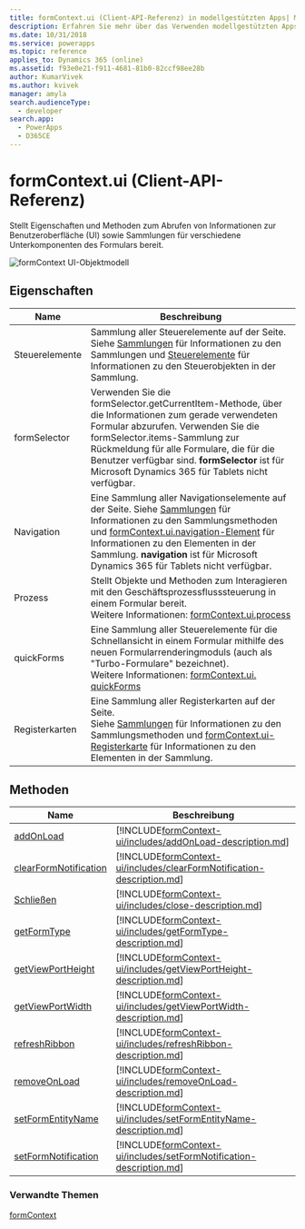 ```yaml
---
title: formContext.ui (Client-API-Referenz) in modellgestützten Apps| MicrosoftDocs
description: Erfahren Sie mehr über das Verwenden modellgestützten Apps mithilfe von Client-API.
ms.date: 10/31/2018
ms.service: powerapps
ms.topic: reference
applies_to: Dynamics 365 (online)
ms.assetid: f93e0e21-f911-4681-81b0-82ccf98ee28b
author: KumarVivek
ms.author: kvivek
manager: amyla
search.audienceType:
  - developer
search.app:
  - PowerApps
  - D365CE
---
```

# <a name="formcontextui-client-api-reference"></a>formContext.ui (Client-API-Referenz)



Stellt Eigenschaften und Methoden zum Abrufen von Informationen zur Benutzeroberfläche (UI) sowie Sammlungen für verschiedene Unterkomponenten des Formulars bereit.

![formContext UI-Objektmodell](../../media/ClientAPI-formContext-ui-Model.png)

## <a name="properties"></a>Eigenschaften

|Name|Beschreibung|
|--|--|
|Steuerelemente|Sammlung aller Steuerelemente auf der Seite. Siehe [Sammlungen](collections.md) für Informationen zu den Sammlungen und [Steuerelemente](controls.md) für Informationen zu den Steuerobjekten in der Sammlung.|
|formSelector|Verwenden Sie die formSelector.getCurrentItem-Methode, über die Informationen zum gerade verwendeten Formular abzurufen. Verwenden Sie die formSelector.items-Sammlung zur Rückmeldung für alle Formulare, die für die Benutzer verfügbar sind. **formSelector** ist für Microsoft Dynamics 365 für Tablets nicht verfügbar.|
|Navigation|Eine Sammlung aller Navigationselemente auf der Seite. Siehe [Sammlungen](collections.md) für Informationen zu den Sammlungsmethoden und [formContext.ui.navigation-Element](formContext-ui-navigation.md) für Informationen zu den Elementen in der Sammlung. **navigation** ist für Microsoft Dynamics 365 für Tablets nicht verfügbar.|
|Prozess|Stellt Objekte und Methoden zum Interagieren mit den Geschäftsprozessflusssteuerung in einem Formular bereit.<br/>Weitere Informationen: [formContext.ui.process](formContext-ui-process.md)|
|quickForms|Eine Sammlung aller Steuerelemente für die Schnellansicht in einem Formular mithilfe des neuen Formularrenderingmoduls (auch als "Turbo-Formulare" bezeichnet).<br/>Weitere Informationen: [formContext.ui. quickForms](formContext-ui-quickforms.md)|
|Registerkarten|Eine Sammlung aller Registerkarten auf der Seite.<br/>Siehe [Sammlungen](collections.md) für Informationen zu den Sammlungsmethoden und [formContext.ui-Registerkarte](formContext-ui-tabs.md) für Informationen zu den Elementen in der Sammlung.|


## <a name="methods"></a>Methoden 

|Name|Beschreibung|
|--|--|
|[addOnLoad](formContext-ui/addOnload.md)|[!INCLUDE[formContext-ui/includes/addOnLoad-description.md](formContext-ui/includes/addOnLoad-description.md)]|
|[clearFormNotification](formContext-ui/clearFormNotification.md)|[!INCLUDE[formContext-ui/includes/clearFormNotification-description.md](formContext-ui/includes/clearFormNotification-description.md)]|
|[Schließen](formContext-ui/close.md)|[!INCLUDE[formContext-ui/includes/close-description.md](formContext-ui/includes/close-description.md)]|
|[getFormType](formContext-ui/getFormType.md)|[!INCLUDE[formContext-ui/includes/getFormType-description.md](formContext-ui/includes/getFormType-description.md)]|
|[getViewPortHeight](formContext-ui/getViewPortHeight.md)|[!INCLUDE[formContext-ui/includes/getViewPortHeight-description.md](formContext-ui/includes/getViewPortHeight-description.md)]|
|[getViewPortWidth](formContext-ui/getViewPortWidth.md)|[!INCLUDE[formContext-ui/includes/getViewPortWidth-description.md](formContext-ui/includes/getViewPortWidth-description.md)]|
|[refreshRibbon](formContext-ui/refreshRibbon.md)|[!INCLUDE[formContext-ui/includes/refreshRibbon-description.md](formContext-ui/includes/refreshRibbon-description.md)]|
|[removeOnLoad](formContext-ui/removeOnLoad.md)|[!INCLUDE[formContext-ui/includes/removeOnLoad-description.md](formContext-ui/includes/removeOnLoad-description.md)]|
|[setFormEntityName](formContext-ui/setFormEntityName.md)|[!INCLUDE[formContext-ui/includes/setFormEntityName-description.md](formContext-ui/includes/setFormEntityName-description.md)]|
|[setFormNotification](formContext-ui/setFormNotification.md)|[!INCLUDE[formContext-ui/includes/setFormNotification-description.md](formContext-ui/includes/setFormNotification-description.md)]|



### <a name="related-topics"></a>Verwandte Themen

[formContext](../clientapi-form-context.md)




